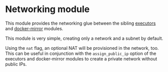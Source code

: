 # Networking module

This module provides the networking glue between the sibling [executors](https://registry.terraform.io/modules/sourcegraph/executors/aws/4.1.0/submodules/executors) and [docker-mirror](https://registry.terraform.io/modules/sourcegraph/executors/aws/4.1.0/submodules/docker-mirror) modules.

This module is very simple, creating only a network and a subnet by default.

Using the `nat` flag, an optional NAT will be provisioned in the network, too. This can be useful in conjunction with the `assign_public_ip` option of the executors and docker-mirror modules to create a private network without public IPs.

